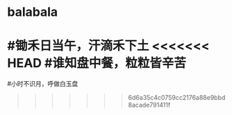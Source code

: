 # balabala
#锄禾日当午，汗滴禾下土
<<<<<<< HEAD
#谁知盘中餐，粒粒皆辛苦
=======
#小时不识月，呼做白玉盘
>>>>>>> 6d6a35c4c0759cc2176a88e9bbd8acade791411f
